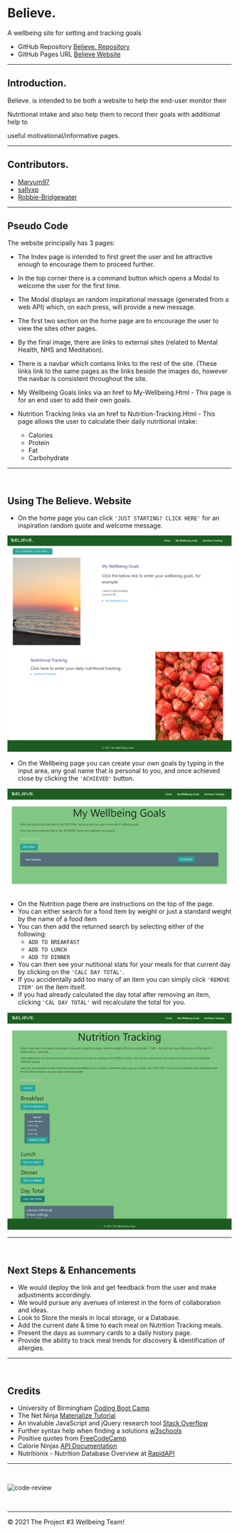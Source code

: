 # Believe.
A wellbeing site for setting and tracking goals

*   GitHub Repository [Believe. Repository](https://github.com/Loosekonnection/believe)
*   GitHub Pages URL [Believe Website](https://loosekonnection.github.io/believe)
---

## Introduction.

Believe. is intended to be both a website to help the end-user monitor their 

Nutritional intake and also help them to record their goals with additional help to 

useful motivational/informative pages.   

---

## Contributors.

*  [Maryum97](https://github.com/Maryum97)
*  [sallyxp](https://github.com/sallyxp)
*  [Robbie-Bridgewater](https://github.com/Robbie-Bridgwater)


---

## Pseudo Code
The website principally has 3 pages: 

* The Index page is intended to first greet the user and be attractive enough to encourage them to proceed further.

* In the top corner there is a command button which opens a Modal to welcome the user for the first time.  

* The Modal displays an random inspirational message (generated from a web API) which, on each press, will provide a new message.

* The first two section on the home page are to encourage the user to view the sites other pages.

* By the final image, there are links to external sites (related to Mental Health, NHS and Meditation).

* There is a navbar which contains links to the rest of the site. (These links link to the same pages as the links beside the images do, however the navbar is consistent throughout the site.

*  My Wellbeing Goals links via an href to My-Wellbeing.Html - This page is for an end user to add their own goals.

*  Nutrition Tracking links via an href to Nutrition-Tracking.Html - This page allows the user to calculate their daily nutritional intake:
    *   Calories 
    *   Protein 
    *   Fat
    *   Carbohydrate 

---

<br>


##  Using The Believe. Website

*   On the home page you can click ```'JUST STARTING? CLICK HERE'``` for an inspiration random quote and welcome message.

![alt](README_img/screenshot_01.PNG)

*   On the Wellbeing page you can create your own goals by typing in the input area, any goal name that is personal to you, and once achieved close by clicking the ```'ACHIEVED'``` button.

![alt](README_img/screenshot_02.PNG)

*   On the Nutrition page there are instructions on the top of the page.
*   You can either search for a food item by weight or just a standard weight by the name of a food item
*   You can then add the returned search by selecting either of the following:
    *   ```ADD TO BREAKFAST```
    *   ```ADD TO LUNCH```
    *   ```ADD TO DINNER```
*   You can then see your nutitional stats for your meals for that current day by clicking on the ```'CALC DAY TOTAL'```.
*   If you accidentally add too many of an item you can simply click ```'REMOVE ITEM'``` on the item itself.
*   If you had already calculated the day total after removing an item, clicking ```'CAL DAY TOTAL'``` will recalculate the total for you.

![alt](README_img/screenshot_03.PNG)


---

<br>

## Next Steps & Enhancements

*   We would deploy the link and get feedback from the user and make adjustments accordingly.
*   We would pursue any avenues of interest in the form of collaboration and ideas.
*   Look to Store the meals in local storage, or a Database.
*   Add the current date & time to each meal on Nutrition Tracking meals.
*   Present the days as summary cards to a daily history page.
*   Provide the ability to track meal trends for discovery & identification of allergies.


---

<br>


## Credits

*   University of Birmingham [Coding Boot Camp](https://bootcamp.birmingham.ac.uk/coding/)
*   The Net Ninja [Materialize Tutorial](https://www.youtube.com/playlist?list=PL4cUxeGkcC9gGrbtvASEZSlFEYBnPkmff)
*   An invaluble JavaScript and jQuery research tool [Stack Overflow](https://stackoverflow.com/)
*   Further syntax help when finding a solutions [w3schools](https://www.w3schools.com/)
*   Positive quotes from [FreeCodeCamp](https://forum.freecodecamp.org/t/free-api-inspirational-quotes-json-with-code-examples/311373)
*   Calorie Ninjas [API Documentation](https://rapidapi.com/calorieninjas/api/calorieninjas)
*   Nutritionix - Nutrition Database Overview at [RapidAPI](https://rapidapi.com/msilverman/api/nutritionix-nutrition-database/details)

---
<br>

![code-review](https://img.shields.io/badge/code--review-ready%20for%20review-green)

<br>

---
© 2021 The Project #3 Wellbeing Team!
